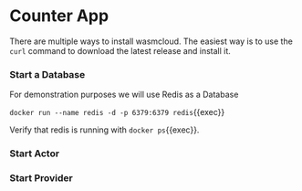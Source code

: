 # Counter App

There are multiple ways to install wasmcloud. The easiest way is to use the `curl` command to download the latest release and install it. 

### Start a Database

For demonstration purposes we will use Redis as a Database

`docker run --name redis -d -p 6379:6379 redis`{{exec}}

Verify that redis is running with `docker ps`{{exec}}.

### Start Actor



### Start Provider



